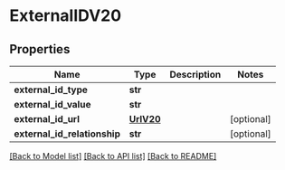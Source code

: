 # ExternalIDV20

## Properties
Name | Type | Description | Notes
------------ | ------------- | ------------- | -------------
**external_id_type** | **str** |  | 
**external_id_value** | **str** |  | 
**external_id_url** | [**UrlV20**](UrlV20.md) |  | [optional] 
**external_id_relationship** | **str** |  | [optional] 

[[Back to Model list]](../README.md#documentation-for-models) [[Back to API list]](../README.md#documentation-for-api-endpoints) [[Back to README]](../README.md)

